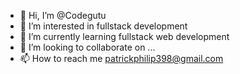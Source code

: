 - 👋 Hi, I’m @Codegutu
- 👀 I’m interested in fullstack development
- 🌱 I’m currently learning fullstack web development
- 💞️ I’m looking to collaborate on ...
- 📫 How to reach me patrickphilip398@gmail.com

<!---
Codegutu/Codegutu is a ✨ special ✨ repository because its `README.md` (this file) appears on your GitHub profile.
You can click the Preview link to take a look at your changes.
--->
